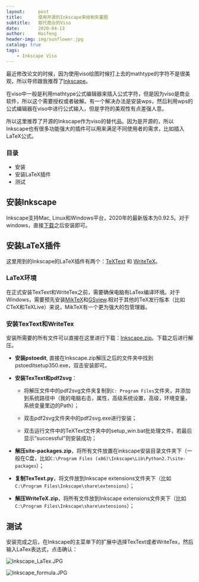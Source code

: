 ```yaml
---
layout:     post
title:      使用开源的Inkscape来绘制矢量图
subtitle:   取代商业的Viso
date:       2020-04-13
author:     Haifeng
header-img: img/sunflower.jpg
catalog: true
tags:
    - Inkscape Viso
---
```


<!--
这是海峰的第一篇博客帖子
-->

最近修改论文的时候，因为使用viso绘图时候打上去的mathtype的字符不是很美观，所以导师跟我推荐了[Inkscape](https://inkscape.org/)。

在viso中一般是利用mathtype公式编辑器来插入公式字符，但是因为viso是商业软件，所以这个需要授权或者破解。有一个解决办法是安装wps，然后利用wps的公式编辑器在viso中进行公式输入，但是字符的美观性有点差强人意。

所以这里推荐了开源的Inkscape作为viso的替代品。因为是开源的，所以Inkscape也有很多功能强大的插件可以用来满足不同使用者的需求，比如插入LaTeX公式。

### 目录

- 安装
- 安装LaTeX插件
- 测试


## 安装Inkscape

Inkscape支持Mac, Linux和Windows平台，2020年的最新版本为0.92.5。对于windows，直接[下载](https://inkscape.org/release/inkscape-0.92.5/)之后安装即可。

## 安装LaTeX插件

这里用到的Inkscape的LaTeX插件有两个：[TeXText](https://textext.github.io/textext/) 和 [WriteTeX](https://writetex.tk/)。

### LaTeX环境

在正式安装TexText和WriteTex之前，需要确保电脑有LaTex编译环境。对于Windows，需要预先安装[MikTeX](https://miktex.org/download)和[GSview](https://www.ghostscript.com/download/gsdnld.html).相对于其他的TeX发行版本（比如CTeX和TeXLive）来说，MikTeX有一个更为强大的包管理器。

### 安装TexText和WriteTex

安装所需要的所有文件可以直接在这里进行下载：[Inkscape.zip](http://bbs.sciencenet.cn/home.php?mod=attachment&filename=Inkscape.zip&id=443952)。下载之后进行解压。

* **安装pstoedit**, 直接在Inkscape.zip解压之后的文件夹中找到pstoeditsetup350.exe，双击安装即可。

* **安装TexText和pdf2svg**：

    * 将解压文件中的pdf2svg文件夹复制到`C: Program Files`文件夹，并添加到系统路径中（我的电脑右击，属性，高级系统设置，高级，环境变量，系统变量里边的Path）；

    * 双击pdf2svg文件夹中的pdf2svg.exe进行安装；

    * 双击运行文件中的TeXText文件夹中的setup_win.bat批处理文件，若最后显示“successful”则安装成功；

* **解压site-packages.zip**，将所有文件放置在inkscape安装目录文件夹下（一般在C盘，比如`C:\Program Files (x86)\Inkscape\Lib\Python2.7\site-packages`）；

*  **复制TexText.py**，将文件放到Inkscape extensions文件夹下（比如`C:\Program Files\Inkscape\share\extensions`）；

* **解压WriteTeX.zip**，将所有文件放到Inkscape extensions文件夹下（比如`C:\Program Files\Inkscape\share\extensions`）；

## 测试

安装完成之后，在Inkscape的主菜单下的扩展中选择TexText或者WriteTex，然后输入LaTex表达式，点击确认：

![Inkscape_LaTex.JPG](https://i.loli.net/2020/04/13/QDUX3sm8gjRoA64.jpg)

![Inkscape_formula.JPG](https://i.loli.net/2020/04/13/JmYLMQa3pjxAN5Z.jpg)

